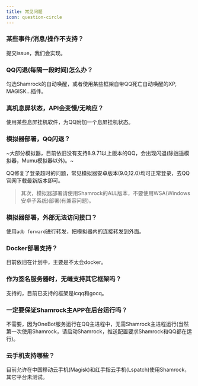 ```yaml
---
title: 常见问题
icon: question-circle
---
```


### 某些事件/消息/操作不支持？

提交issue，我们会实现。

### QQ闪退(每隔一段时间)怎么办？

勾选Shamrock的自动唤醒，或者使用某些框架自带QQ死亡自动唤醒的XP, MAGISK...插件。

### 真机息屏状态，API会变慢/无响应？

使用某些息屏挂机软件，为QQ附加一个息屏挂机状态。

### 模拟器部署，QQ闪退？

~大部分模拟器，目前依旧没有支持8.9.71以上版本的QQ，会出现闪退(除逍遥模拟器，Mumu模拟器以外)。~

QQ修复了登录超时的问题，常见模拟器安卓版本(9.0,12.0)均可正常登录，去QQ官网下载最新版本即可。

> 其次，模拟器部署请使用Shamrock的ALL版本，不要使用WSA(Windows安卓子系统)部署(有兼容问题)。

### 模拟器部署，外部无法访问接口？

使用`adb forward`进行转发，把模拟器内的连接转发到外面。

### Docker部署支持？

目前依旧在计划中，主要是不太会docker。

### 作为签名服务器时，无缝支持其它框架吗？

支持的，目前已支持的框架是icqq和gocq。

### 一定要保证Shamrock主APP在后台运行吗？

不需要，因为OneBot服务运行在QQ主进程中，无需Shamrock主进程运行(当然第一次使用Shamrock，请启动Shamrock，推送配置要求Shamrock和QQ都在运行)。

### 云手机支持哪些？

目前允许在中国移动云手机(Magisk)和红手指云手机(Lspatch)使用Shamrock，其它平台未测试。


